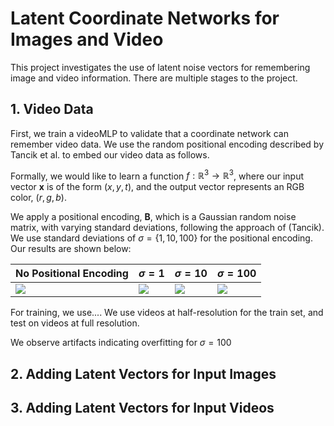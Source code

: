 # Latent Coordinate Networks for Images and Video

This project investigates the use of latent noise vectors for remembering image and video information. There are multiple stages to the project.

## 1. Video Data
First, we train a videoMLP to validate that a coordinate network can remember video data. We use the random positional encoding described by Tancik et al. to embed our video data as follows. 

Formally, we would like to learn a function $f: \mathbb{R}^3 \rightarrow \mathbb{R}^3$, where our input vector $\mathbf{x}$ is of the form $(x, y, t)$, and the output vector represents an RGB color, $(r, g, b)$. 

We apply a positional encoding, $\mathbf{B}$, which is a Gaussian random noise matrix, with varying standard deviations, following the approach of (Tancik). We use standard deviations of $\sigma = \{1, 10, 100\}$ for the positional encoding. Our results are shown below:

| No Positional Encoding | $\sigma = 1$ | $\sigma = 10$ | $\sigma = 100$ |
|---|---|---|---|
|![](https://github.com/oliveraw/542-final-project/blob/master/results/videoMLP/water/3000/none/videoMLP_Test_3000.gif)|![](https://github.com/oliveraw/542-final-project/blob/master/results/videoMLP/water/3000/gauss1.0/videoMLP_Test_3000.gif)|![](https://github.com/oliveraw/542-final-project/blob/master/results/videoMLP/water/3000/gauss10.0/videoMLP_Test_3000.gif)|![](https://github.com/oliveraw/542-final-project/blob/master/results/videoMLP/water/3000/gauss100.0/videoMLP_Test_3000.gif)|



For training, we use.... We use videos at half-resolution for the train set, and test on videos at full resolution. 

We observe artifacts indicating overfitting for $\sigma = 100$

## 2. Adding Latent Vectors for Input Images

## 3. Adding Latent Vectors for Input Videos

